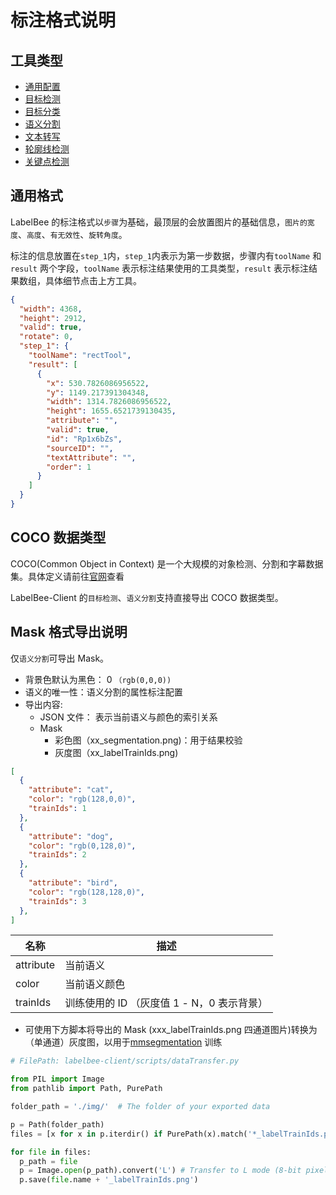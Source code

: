 # 标注格式说明

## 工具类型

- [通用配置](./common.md)
- [目标检测](./rectTool.md)
- [目标分类](./tagTool.md)
- [语义分割](./polygonTool.md)
- [文本转写](./textTool.md)
- [轮廓线检测](./lineTool.md)
- [关键点检测](./pointTool.md)

## 通用格式

LabelBee 的标注格式以`步骤`为基础，最顶层的会放置图片的基础信息，`图片的宽度`、`高度`、`有无效性`、`旋转角度`。

标注的信息放置在`step_1`内，`step_1`内表示为第一步数据，步骤内有`toolName` 和 `result` 两个字段，`toolName` 表示标注结果使用的工具类型，`result` 表示标注结果数组，具体细节点击上方工具。 


```json
{
  "width": 4368,
  "height": 2912,
  "valid": true,
  "rotate": 0,
  "step_1": {
    "toolName": "rectTool",
    "result": [
      {
        "x": 530.7826086956522,
        "y": 1149.217391304348,
        "width": 1314.7826086956522,
        "height": 1655.6521739130435,
        "attribute": "",
        "valid": true,
        "id": "Rp1x6bZs",
        "sourceID": "",
        "textAttribute": "",
        "order": 1
      }
    ]
  }
}
```

## COCO 数据类型
 
COCO(Common Object in Context) 是一个大规模的对象检测、分割和字幕数据集。具体定义请前往[官网](https://cocodataset.org/#home)查看

LabelBee-Client 的`目标检测`、`语义分割`支持直接导出 COCO 数据类型。

## Mask 格式导出说明

仅`语义分割`可导出 Mask。

- 背景色默认为黑色：  0 `（rgb(0,0,0))`
- 语义的唯一性：语义分割的属性标注配置
- 导出内容:
  - JSON 文件： 表示当前语义与颜色的索引关系
  - Mask
    - 彩色图（xx_segmentation.png)：用于结果校验
    - 灰度图（xx_labelTrainIds.png)
 

```json
[
  {
    "attribute": "cat",
    "color": "rgb(128,0,0)",
    "trainIds": 1 
  },
  {
    "attribute": "dog",
    "color": "rgb(0,128,0)",
    "trainIds": 2
  },
  {
    "attribute": "bird",
    "color": "rgb(128,128,0)",
    "trainIds": 3
  },
]
```

| 名称      | 描述                                       |
| --------- | ------------------------------------------ |
| attribute | 当前语义                                   |
| color     | 当前语义颜色                               |
| trainIds  | 训练使用的 ID （灰度值 1 - N，0 表示背景） |


- 可使用下方脚本将导出的 Mask (xxx_labelTrainIds.png 四通道图片)转换为（单通道）灰度图，以用于[mmsegmentation](https://github.com/open-mmlab/mmsegmentation) 训练


```python
# FilePath: labelbee-client/scripts/dataTransfer.py

from PIL import Image
from pathlib import Path, PurePath

folder_path = './img/'  # The folder of your exported data

p = Path(folder_path)
files = [x for x in p.iterdir() if PurePath(x).match('*_labelTrainIds.png')]

for file in files:
  p_path = file
  p = Image.open(p_path).convert('L') # Transfer to L mode (8-bit pixels, black and white)
  p.save(file.name + '_labelTrainIds.png')
```